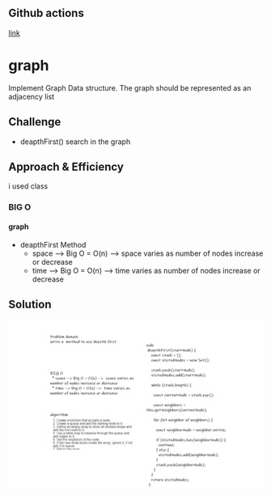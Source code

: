 ## Github actions
[link](https://github.com/ruwaid-401-advanced-javascript/data-structures-and-algorithms/pull/28/checks)

# graph

Implement Graph Data structure.  The graph should be represented as an adjacency list

## Challenge

* deapthFirst()
 search in the graph
## Approach & Efficiency

i used class 
### BIG O
#### graph 
* deapthFirst Method
  * space --> Big O = O(n) -->  space varies as number of nodes increase or decrease
  * time --> Big O = O(n) -->  time varies as number of nodes increase or decrease

## Solution

![UML](../../assets/graphDepth.png)